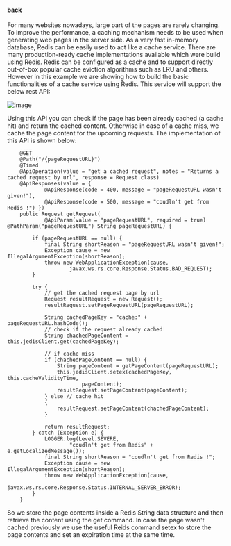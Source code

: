 #### [back](example_main.md)

For many websites nowadays, large part of the pages are rarely changing. To improve the performance, a caching mechanism needs to be used when generating web pages in the server side. As a very fast in-memory database, Redis can be easily used to act like a cache service. There are many production-ready cache implementations available which were build using Redis. Redis can be configured as a cache and to support directly out-of-box popular cache eviction algorithms such as LRU and others. However in this example we are showing how to build the basic functionalities of a cache service using Redis. This service will support the below rest API:

![image](https://s3.amazonaws.com/b2cbucket/CacheManagement.png)


Using this API you can check if the page has been already cached (a cache hit) and return the cached content. Otherwise in case of a cache miss, we cache the page content for the upcoming requests. The implementation of this API is shown below:

````
    @GET
	@Path("/{pageRequestURL}")
	@Timed
	@ApiOperation(value = "get a cached request", notes = "Returns a cached request by url", response = Request.class)
	@ApiResponses(value = {
			@ApiResponse(code = 400, message = "pageRequestURL wasn't given!"),
			@ApiResponse(code = 500, message = "coudln't get from Redis !") })
	public Request getRequest(
			@ApiParam(value = "pageRequestURL", required = true) @PathParam("pageRequestURL") String pageRequestURL) {

		if (pageRequestURL == null) {
			final String shortReason = "pageRequestURL wasn't given!";
			Exception cause = new IllegalArgumentException(shortReason);
			throw new WebApplicationException(cause,
					javax.ws.rs.core.Response.Status.BAD_REQUEST);
		}

		try {
			// get the cached request page by url
			Request resultRequest = new Request();
			resultRequest.setPageRequestURL(pageRequestURL);

			String cachedPageKey = "cache:" + pageRequestURL.hashCode();
			// check if the request already cached
			String chachedPageContent = this.jedisClient.get(cachedPageKey);

			// if cache miss
			if (chachedPageContent == null) {
				String pageContent = getPageContent(pageRequestURL);
				this.jedisClient.setex(cachedPageKey, this.cacheValidityTime,
						pageContent);
				resultRequest.setPageContent(pageContent);
			} else // cache hit
			{
				resultRequest.setPageContent(chachedPageContent);
			}

			return resultRequest;
		} catch (Exception e) {
			LOGGER.log(Level.SEVERE,
					"coudln't get from Redis" + e.getLocalizedMessage());
			final String shortReason = "coudln't get from Redis !";
			Exception cause = new IllegalArgumentException(shortReason);
			throw new WebApplicationException(cause,
					javax.ws.rs.core.Response.Status.INTERNAL_SERVER_ERROR);
		}
	}
````

So we store the page contents inside a Redis String data structure and then retrieve the content using the get command. In case the page wasn't cached previously we use the useful Reids command setex to store the page contents and set an expiration time at the same time. 